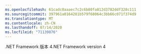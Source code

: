 ```yaml
---
ms.openlocfilehash: 61cadc0aaaec7c2c6b80fa812d3782ddf328c111
ms.sourcegitcommit: 397961a0164281b579f68064c3bb66c071f374d9
ms.translationtype: MT
ms.contentlocale: zh-CN
ms.lasthandoff: 07/14/2020
ms.locfileid: "71139876"
---
```

<span data-ttu-id="636d3-101">.NET Framework 版本 4</span><span class="sxs-lookup"><span data-stu-id="636d3-101">.NET Framework version 4</span></span>